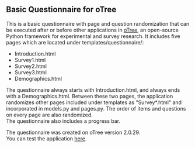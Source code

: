 ## Basic Questionnaire for oTree

This is a basic questionnaire with page and question randomization that can be executed after or before other applications in [oTree](http://www.otree.org/), an open-source Python framework for experimental and survey research.
It includes five pages which are located under templates/questionnaire/:

- Introduction.html
- Survey1.html
- Survey2.html
- Survey3.html
- Demographics.html

The questionnaire always starts with Introduction.html, and always ends with a Demographics.html.
Between these two pages, the application randomizes other pages included under templates as "Survey*.html" and incorporated in models.py and pages.py.
The order of items and questions on every page are also randomized.  
The questionnaire also includes a progress bar.

The questionnaire was created on oTree version 2.0.29.  
You can test the application [here](https://otree-testserver.herokuapp.com/demo/Questionnaire/).

